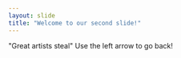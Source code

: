 ```yaml
---
layout: slide
title: "Welcome to our second slide!"
---
```

"Great artists steal"
Use the left arrow to go back!
